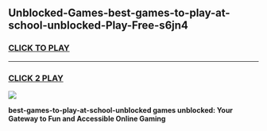 
## Unblocked-Games-best-games-to-play-at-school-unblocked-Play-Free-s6jn4
<h3>
<a href="https://premium76.site?title=best-games-to-play-at-school-unblocked&ref=10A">CLICK TO PLAY</a></h3>
<hr>

<h3>
<a href="https://premium76.site?title=best-games-to-play-at-school-unblocked&ref=10A">CLICK 2 PLAY</a>
  
</h3>

<a href="https://premium76.site?title=best-games-to-play-at-school-unblocked&ref=10A"><img src="https://clearcache.store/games.png"></a>


**best-games-to-play-at-school-unblocked games unblocked: Your Gateway to Fun and Accessible Online Gaming**
